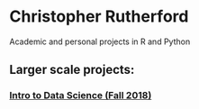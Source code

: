 # Christopher Rutherford
Academic and personal projects in R and Python

## Larger scale projects:
### [Intro to Data Science (Fall 2018)](https://github.com/chrisrutherford/projects/tree/master/kickstarter "Kickstarter Campaign Analysis")
